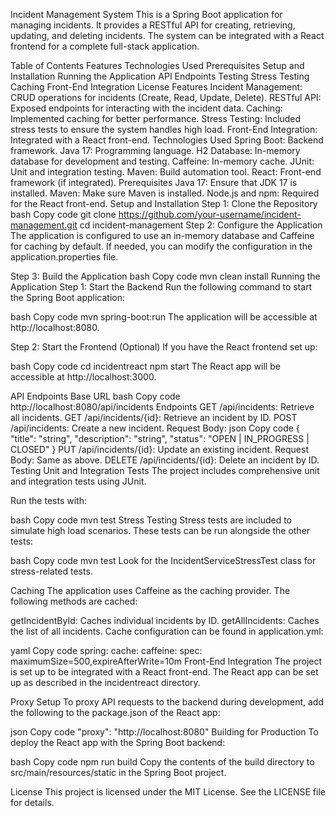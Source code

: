 Incident Management System
This is a Spring Boot application for managing incidents. It provides a RESTful API for creating, retrieving, updating, and deleting incidents. The system can be integrated with a React frontend for a complete full-stack application.

Table of Contents
Features
Technologies Used
Prerequisites
Setup and Installation
Running the Application
API Endpoints
Testing
Stress Testing
Caching
Front-End Integration
License
Features
Incident Management: CRUD operations for incidents (Create, Read, Update, Delete).
RESTful API: Exposed endpoints for interacting with the incident data.
Caching: Implemented caching for better performance.
Stress Testing: Included stress tests to ensure the system handles high load.
Front-End Integration: Integrated with a React front-end.
Technologies Used
Spring Boot: Backend framework.
Java 17: Programming language.
H2 Database: In-memory database for development and testing.
Caffeine: In-memory cache.
JUnit: Unit and integration testing.
Maven: Build automation tool.
React: Front-end framework (if integrated).
Prerequisites
Java 17: Ensure that JDK 17 is installed.
Maven: Make sure Maven is installed.
Node.js and npm: Required for the React front-end.
Setup and Installation
Step 1: Clone the Repository
bash
Copy code
git clone https://github.com/your-username/incident-management.git
cd incident-management
Step 2: Configure the Application
The application is configured to use an in-memory database and Caffeine for caching by default. If needed, you can modify the configuration in the application.properties file.

Step 3: Build the Application
bash
Copy code
mvn clean install
Running the Application
Step 1: Start the Backend
Run the following command to start the Spring Boot application:

bash
Copy code
mvn spring-boot:run
The application will be accessible at http://localhost:8080.

Step 2: Start the Frontend (Optional)
If you have the React frontend set up:

bash
Copy code
cd incidentreact
npm start
The React app will be accessible at http://localhost:3000.

API Endpoints
Base URL
bash
Copy code
http://localhost:8080/api/incidents
Endpoints
GET /api/incidents: Retrieve all incidents.
GET /api/incidents/{id}: Retrieve an incident by ID.
POST /api/incidents: Create a new incident.
Request Body:
json
Copy code
{
  "title": "string",
  "description": "string",
  "status": "OPEN | IN_PROGRESS | CLOSED"
}
PUT /api/incidents/{id}: Update an existing incident.
Request Body: Same as above.
DELETE /api/incidents/{id}: Delete an incident by ID.
Testing
Unit and Integration Tests
The project includes comprehensive unit and integration tests using JUnit.

Run the tests with:

bash
Copy code
mvn test
Stress Testing
Stress tests are included to simulate high load scenarios. These tests can be run alongside the other tests:

bash
Copy code
mvn test
Look for the IncidentServiceStressTest class for stress-related tests.

Caching
The application uses Caffeine as the caching provider. The following methods are cached:

getIncidentById: Caches individual incidents by ID.
getAllIncidents: Caches the list of all incidents.
Cache configuration can be found in application.yml:

yaml
Copy code
spring:
  cache:
    caffeine:
      spec: maximumSize=500,expireAfterWrite=10m
Front-End Integration
The project is set up to be integrated with a React front-end. The React app can be set up as described in the incidentreact directory.

Proxy Setup
To proxy API requests to the backend during development, add the following to the package.json of the React app:

json
Copy code
"proxy": "http://localhost:8080"
Building for Production
To deploy the React app with the Spring Boot backend:

bash
Copy code
npm run build
Copy the contents of the build directory to src/main/resources/static in the Spring Boot project.

License
This project is licensed under the MIT License. See the LICENSE file for details.

